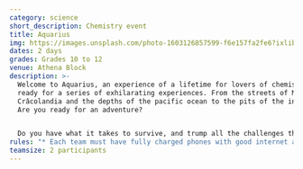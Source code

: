 ```yaml
---
category: science
short_description: Chemistry event
title: Aquarius
img: https://images.unsplash.com/photo-1603126857599-f6e157fa2fe6?ixlib=rb-4.0.3&ixid=M3wxMjA3fDB8MHxzZWFyY2h8Mnx8Y2hlbWlzdHJ5fGVufDB8fDB8fHww&auto=format&fit=crop&w=900&q=60
dates: 2 days
grades: Grades 10 to 12
venue: Athena Block
description: >-
  Welcome to Aquarius, an experience of a lifetime for lovers of chemistry. Get
  ready for a series of exhilarating experiences. From the streets of Mexico's
  Crâcolandia and the depths of the pacific ocean to the pits of the internet!
  Are you ready for an adventure? 


  Do you have what it takes to survive, and trump all the challenges the world of chemistry has to offer?
rules: "* Each team must have fully charged phones with good internet access."
teamsize: 2 participants
---
```

